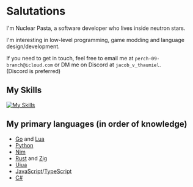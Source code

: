 # Salutations

I'm Nuclear Pasta, a software developer who lives inside neutron stars.

I'm interesting in low-level programming, game modding and language design/development.

If you need to get in touch, feel free to email me at `perch-09-branch@icloud.com`
or DM me on Discord at `jacob_v_thaumiel`.<br>
(Discord is preferred)


## My Skills

[![My Skills](https://skillicons.dev/icons?i=go,py,lua,nim,rust,zig,c,js,ts,cs,java,html,css,git,npm,nodejs,blender,neovim,rider,idea,vscode,visualstudio,apple,windows&perline=10)](https://skillicons.dev)
<br>

## My primary languages (in order of knowledge)

- [Go](https://go.dev) and [Lua](https://lua.org)
- [Python](https://www.python.org)
- [Nim](https://nim-lang.org)
- [Rust](https://www.rust-lang.org) and [Zig](https://ziglang.org)
- [Uiua](https://www.uiua.org)
- [JavaScript](https://en.m.wikipedia.org/wiki/JavaScript)/[TypeScript](https://en.m.wikipedia.org/wiki/TypeScript)
- [C#](https://en.wikipedia.org/wiki/C_Sharp_(programming_language))
